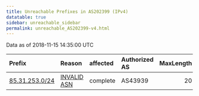 ```yaml
---
title: Unreachable Prefixes in AS202399 (IPv4)
datatable: true
sidebar: unreachable_sidebar
permalink: unreachable_AS202399-v4.html
---
```


Data as of 2018-11-15 14:35:00 UTC


<div class="datatable-begin"></div>

| Prefix                                                 | Reason                                                                                                 | affected   | Authorized AS   |   MaxLength | Anchor                                         |   unreachable /24s |
|:-------------------------------------------------------|:-------------------------------------------------------------------------------------------------------|:-----------|:----------------|------------:|:-----------------------------------------------|-------------------:|
| [85.31.253.0/24](https://stat.ripe.net/85.31.253.0/24) | [INVALID ASN](https://rpki-validator.ripe.net/announcement-preview?asn=AS202399&prefix=85.31.253.0/24) | complete   | AS43939         |          20 | [RIPE](unreachable_RIPE_NCC_RPKI_Root-v4.html) |                  1 |

<div class="datatable-end"></div>
